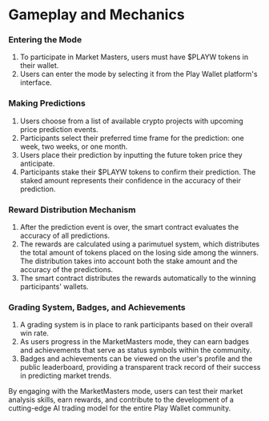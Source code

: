 # Gameplay and Mechanics

### Entering the Mode

1. To participate in Market Masters, users must have $PLAYW tokens in their wallet.
2. Users can enter the mode by selecting it from the Play Wallet platform's interface.

### Making Predictions

1. Users choose from a list of available crypto projects with upcoming price prediction events.
2. Participants select their preferred time frame for the prediction: one week, two weeks, or one month.
3. Users place their prediction by inputting the future token price they anticipate.
4. Participants stake their $PLAYW tokens to confirm their prediction. The staked amount represents their confidence in the accuracy of their prediction.

### Reward Distribution Mechanism

1. After the prediction event is over, the smart contract evaluates the accuracy of all predictions.
2. The rewards are calculated using a parimutuel system, which distributes the total amount of tokens placed on the losing side among the winners. The distribution takes into account both the stake amount and the accuracy of the predictions.
3. The smart contract distributes the rewards automatically to the winning participants' wallets.

### Grading System, Badges, and Achievements

1. A grading system is in place to rank participants based on their overall win rate.
2. As users progress in the MarketMasters mode, they can earn badges and achievements that serve as status symbols within the community.
3. Badges and achievements can be viewed on the user's profile and the public leaderboard, providing a transparent track record of their success in predicting market trends.

By engaging with the MarketMasters mode, users can test their market analysis skills, earn rewards, and contribute to the development of a cutting-edge AI trading model for the entire Play Wallet community.

